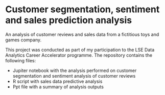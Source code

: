 # Customer segmentation, sentiment and sales prediction analysis
An analysis of customer reviews and sales data from a fictitious toys and games company.

This project was conducted as part of my participation to the LSE Data Analytics Career Accelerator programme. The repository contains the following files:
- Jupiter notebook with the analysis performed on customer segmentation and sentiment analysis of customer reviews
- R script with sales data predictive analysis
- Ppt file with a summary of analysis outputs
